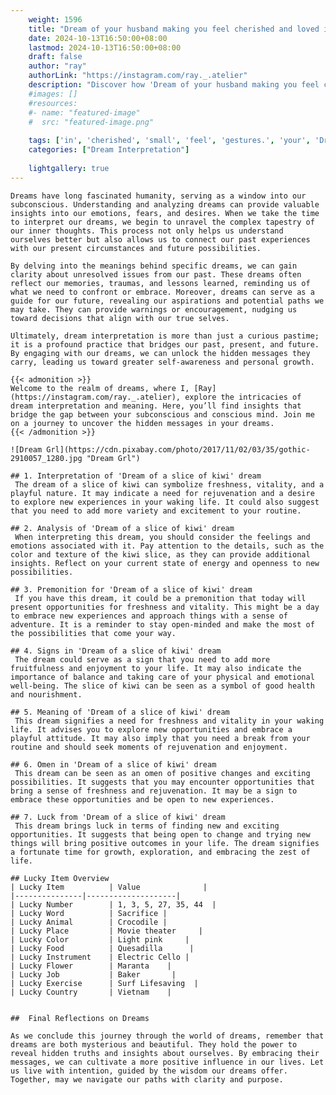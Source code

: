 ```yaml
---
    weight: 1596
    title: "Dream of your husband making you feel cherished and loved in small gestures."  # Assuming 'title' column exists
    date: 2024-10-13T16:50:00+08:00
    lastmod: 2024-10-13T16:50:00+08:00
    draft: false
    author: "ray"
    authorLink: "https://instagram.com/ray._.atelier"
    description: "Discover how 'Dream of your husband making you feel cherished and loved in small gestures.' can interpret your future and uncover its significant meanings in your life."
    #images: []
    #resources:
    #- name: "featured-image"
    #  src: "featured-image.png"
    
    tags: ['in', 'cherished', 'small', 'feel', 'gestures.', 'your', 'Dream', 'husband', 'making', 'and', 'loved', 'of', 'you']
    categories: ["Dream Interpretation"]
    
    lightgallery: true
---
```

    
    Dreams have long fascinated humanity, serving as a window into our subconscious. Understanding and analyzing dreams can provide valuable insights into our emotions, fears, and desires. When we take the time to interpret our dreams, we begin to unravel the complex tapestry of our inner thoughts. This process not only helps us understand ourselves better but also allows us to connect our past experiences with our present circumstances and future possibilities.
    
    By delving into the meanings behind specific dreams, we can gain clarity about unresolved issues from our past. These dreams often reflect our memories, traumas, and lessons learned, reminding us of what we need to confront or embrace. Moreover, dreams can serve as a guide for our future, revealing our aspirations and potential paths we may take. They can provide warnings or encouragement, nudging us toward decisions that align with our true selves.
    
    Ultimately, dream interpretation is more than just a curious pastime; it is a profound practice that bridges our past, present, and future. By engaging with our dreams, we can unlock the hidden messages they carry, leading us toward greater self-awareness and personal growth.
    
    {{< admonition >}}
    Welcome to the realm of dreams, where I, [Ray](https://instagram.com/ray._.atelier), explore the intricacies of dream interpretation and meaning. Here, you’ll find insights that bridge the gap between your subconscious and conscious mind. Join me on a journey to uncover the hidden messages in your dreams.
    {{< /admonition >}}
    
    ![Dream Grl](https://cdn.pixabay.com/photo/2017/11/02/03/35/gothic-2910057_1280.jpg "Dream Grl")
    
    ## 1. Interpretation of 'Dream of a slice of kiwi' dream
     The dream of a slice of kiwi can symbolize freshness, vitality, and a playful nature. It may indicate a need for rejuvenation and a desire to explore new experiences in your waking life. It could also suggest that you need to add more variety and excitement to your routine.
    
    ## 2. Analysis of 'Dream of a slice of kiwi' dream
     When interpreting this dream, you should consider the feelings and emotions associated with it. Pay attention to the details, such as the color and texture of the kiwi slice, as they can provide additional insights. Reflect on your current state of energy and openness to new possibilities.
    
    ## 3. Premonition for 'Dream of a slice of kiwi' dream
     If you have this dream, it could be a premonition that today will present opportunities for freshness and vitality. This might be a day to embrace new experiences and approach things with a sense of adventure. It is a reminder to stay open-minded and make the most of the possibilities that come your way.
    
    ## 4. Signs in 'Dream of a slice of kiwi' dream
     The dream could serve as a sign that you need to add more fruitfulness and enjoyment to your life. It may also indicate the importance of balance and taking care of your physical and emotional well-being. The slice of kiwi can be seen as a symbol of good health and nourishment.
    
    ## 5. Meaning of 'Dream of a slice of kiwi' dream
     This dream signifies a need for freshness and vitality in your waking life. It advises you to explore new opportunities and embrace a playful attitude. It may also imply that you need a break from your routine and should seek moments of rejuvenation and enjoyment.
    
    ## 6. Omen in 'Dream of a slice of kiwi' dream
     This dream can be seen as an omen of positive changes and exciting possibilities. It suggests that you may encounter opportunities that bring a sense of freshness and rejuvenation. It may be a sign to embrace these opportunities and be open to new experiences.
    
    ## 7. Luck from 'Dream of a slice of kiwi' dream
     This dream brings luck in terms of finding new and exciting opportunities. It suggests that being open to change and trying new things will bring positive outcomes in your life. The dream signifies a fortunate time for growth, exploration, and embracing the zest of life.
    
    ## Lucky Item Overview
    | Lucky Item          | Value              |
    |---------------|--------------------|
    | Lucky Number        | 1, 3, 5, 27, 35, 44  |
    | Lucky Word          | Sacrifice |
    | Lucky Animal        | Crocodile |
    | Lucky Place         | Movie theater     |
    | Lucky Color         | Light pink     |
    | Lucky Food          | Quesadilla      |
    | Lucky Instrument    | Electric Cello |
    | Lucky Flower        | Maranta    |
    | Lucky Job           | Baker       |
    | Lucky Exercise      | Surf Lifesaving  |
    | Lucky Country       | Vietnam    |
    
    
    ##  Final Reflections on Dreams
    
    As we conclude this journey through the world of dreams, remember that dreams are both mysterious and beautiful. They hold the power to reveal hidden truths and insights about ourselves. By embracing their messages, we can cultivate a more positive influence in our lives. Let us live with intention, guided by the wisdom our dreams offer. Together, may we navigate our paths with clarity and purpose.
    